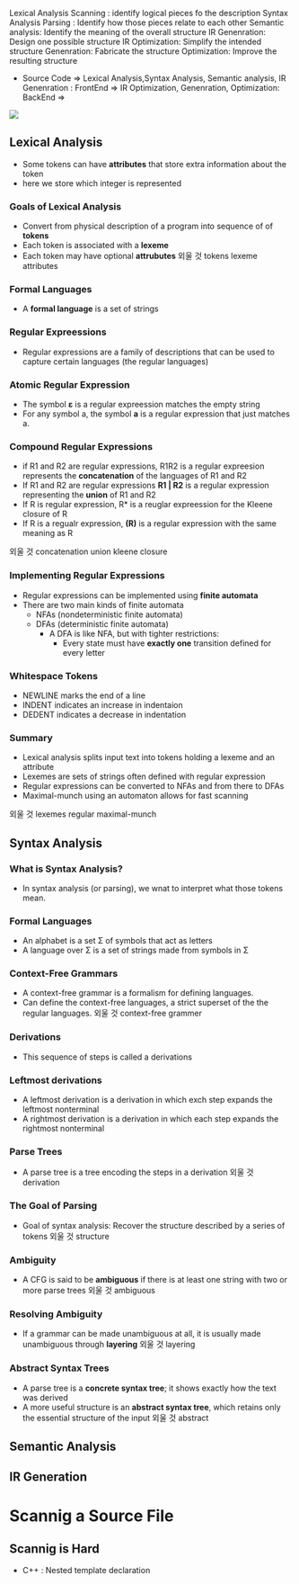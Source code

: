 
Lexical Analysis Scanning : identify logical pieces fo the description
Syntax Analysis Parsing : Identify how those pieces relate to each other
Semantic analysis: Identify the meaning of the overall structure
IR Genenration: Design one possible structure
IR Optimization: Simplify the intended structure
Genenration: Fabricate the structure
Optimization: Improve the resulting structure

* Source Code => Lexical Analysis,Syntax Analysis, Semantic analysis, IR Genenration : FrontEnd => IR Optimization, Genenration, Optimization: BackEnd => 

![](https://i.imgur.com/tbiZVxF.png)

## Lexical Analysis
* Some tokens can have **attributes** that store extra information about the token
* here we store which integer is represented

### Goals of Lexical Analysis
- Convert from physical description of a program into sequence of of **tokens**
- Each token is associated with a **lexeme**
- Each token may have optional **attrubutes**
외울 것
tokens
lexeme
attributes
### Formal Languages
- A **formal language** is a set of strings

### Regular Expreessions
* Regular expressions are a family of descriptions that can be used to capture certain languages (the regular languages)

### Atomic Regular Expression
- The symbol **ε** is a regular expreession matches the empty string
- For any symbol a, the symbol **a** is a regular expression that just matches a.

### Compound Regular Expressions
- if R1 and R2 are regular expressions, R1R2 is a regular expreesion represents the **concatenation** of the languages of R1 and R2
- If R1 and R2 are regular expressions **R1 | R2** is a regular expression representing the **union** of R1 and R2
- If R is regular expression, R* is a reuglar expreession for the Kleene closure of R
- If R is a regualr expression, **(R)** is a regular expression with the same meaning as R

외울 것
concatenation
union
kleene closure
### Implementing Regular Expressions
* Regular expressions can be implemented using **finite automata**
* There are two main kinds of finite automata
	* NFAs (nondeterministic finite automata)
	* DFAs (deterministic finite automata)
		* A DFA is like NFA, but with tighter restrictions:
			* Every state must have **exactly one** transition defined for every letter

### Whitespace Tokens
- NEWLINE marks the end of a line
- INDENT indicates an increase in indentaion
- DEDENT indicates a decrease in indentation

### Summary
- Lexical analysis splits input text into tokens holding a lexeme and an attribute
- Lexemes are sets of strings often defined with regular expression
- Regular expressions can be converted to NFAs and from there to DFAs
- Maximal-munch using an automaton allows for fast scanning

외울 것 
lexemes
regular
maximal-munch
## Syntax Analysis

### What is Syntax Analysis?
- In syntax analysis (or parsing), we wnat to interpret what those tokens mean.

### Formal Languages
- An alphabet is a set Σ of symbols that act as letters
- A language over Σ is a set of strings made from symbols in Σ

### Context-Free Grammars
- A context-free grammar is a formalism for defining languages.
- Can define the context-free languages, a strict superset of the the regular languages.
외울 것
context-free grammer
### Derivations
- This sequence of steps is called a derivations
### Leftmost derivations
- A leftmost derivation is a derivation in which exch step expands the leftmost nonterminal
- A rightmost derivation is a derivation in which each step expands the rightmost nonterminal

### Parse Trees
- A parse tree is a tree encoding the steps in a derivation
외울 것 
derivation
### The Goal of Parsing
- Goal of syntax analysis: Recover the structure described by a series of tokens
외울 것
structure
### Ambiguity
- A CFG is said to be **ambiguous** if there is at least one string with two or more parse trees
외울 것
ambiguous
### Resolving Ambiguity
- If a grammar can be made unambiguous at all, it is usually made unambiguous through **layering**
외울 것
layering
### Abstract Syntax Trees
- A parse tree is a **concrete syntax tree**; it shows exactly how the text was derived
- A more useful structure is an **abstract syntax tree**, which retains only the essential structure of the input
외울 것 
abstract
## Semantic Analysis

## IR Generation


# Scannig a Source File


## Scannig is Hard
* C++ : Nested template declaration